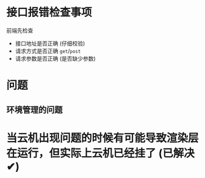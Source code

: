 # 接口报错检查事项

前端先检查

- 接口地址是否正确 (仔细校验)
- 请求方式是否正确 `get`/`post`
- 请求参数是否正确 (是否缺少参数)

# 问题

## 环境管理的问题

# 当云机出现问题的时候有可能导致渲染层在运行，但实际上云机已经挂了 (已解决✔)